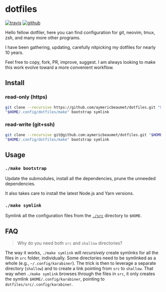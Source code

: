 # dotfiles

[![travis](https://img.shields.io/travis/aymericbeaumet/dotfiles?style=flat-square&logo=travis)](https://travis-ci.org/aymericbeaumet/dotfiles)
[![github](https://img.shields.io/github/issues/aymericbeaumet/dotfiles?style=flat-square&logo=github)](https://github.com/aymericbeaumet/dotfiles/issues)

Hello fellow dotfiler, here you can find configuration for git, neovim, tmux,
zsh, and many more other programs.

I have been gathering, updating, carefully nitpicking my dotfiles for nearly
10 years.

Feel free to copy, fork, PR, improve, suggest. I am always looking to make
this work evolve toward a more convenient workflow.

## Install

### read-only (https)

```bash
git clone --recursive https://github.com/aymericbeaumet/dotfiles.git "$HOME/.config/dotfiles"
"$HOME/.config/dotfiles/make" bootstrap symlink
```

### read-write (git+ssh)

```bash
git clone --recursive git@github.com:aymericbeaumet/dotfiles.git "$HOME/.config/dotfiles"
"$HOME/.config/dotfiles/make" bootstrap symlink
```

## Usage

### `./make bootstrap`

Update the submodules, install all the dependencies, prune the
unneeded dependencies.

It also takes care to install the latest Node.js and Yarn versions.

### `./make symlink`

Symlink all the configuration files from the
[`./src`](https://github.com/aymericbeaumet/dotfiles/tree/master/src)
directory to `$HOME`.

## FAQ

> Why do you need both `src` and `shallow` directories?

The way it works, `./make symlink` will _recursively_ create symlinks for all
the files in `src` folder, individually. Some directories need to be
symlinked as a whole (e.g., `~/.config/karabiner`). The trick is then to
leverage a separate directory (`shallow`) and to create a link pointing from
`src` to `shallow`. That way when `./make symlink` browses through the
files in `src`, it only creates the symlink `$HOME/.config/karabiner`,
pointing to `dotfiles/src/.config/karabiner`.
